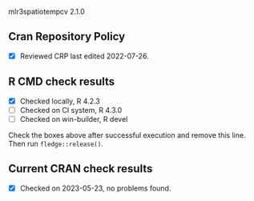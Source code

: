 mlr3spatiotempcv 2.1.0

## Cran Repository Policy

- [x] Reviewed CRP last edited 2022-07-26.

## R CMD check results

- [x] Checked locally, R 4.2.3
- [ ] Checked on CI system, R 4.3.0
- [ ] Checked on win-builder, R devel

Check the boxes above after successful execution and remove this line. Then run `fledge::release()`.

## Current CRAN check results

- [x] Checked on 2023-05-23, no problems found.
